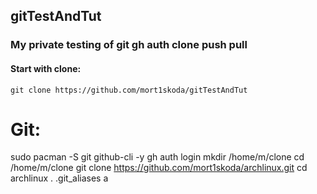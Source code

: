 ## gitTestAndTut
### My private testing of git gh auth clone push pull

#### Start with clone:


```
git clone https://github.com/mort1skoda/gitTestAndTut
```









Git:
=
sudo pacman -S git github-cli -y
gh auth login
mkdir /home/m/clone
cd /home/m/clone
git clone https://github.com/mort1skoda/archlinux.git
cd archlinux
. .git_aliases
a


